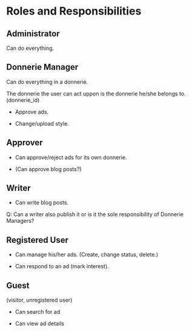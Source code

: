 Roles and Responsibilities
==========================

Administrator
-------------

Can do everything.

Donnerie Manager
----------------

Can do everything in a donnerie.

The donnerie the user can act uppon is the donnerie he/she belongs to.
(donnerie\_id)

-   Approve ads.

-   Change/upload style.

Approver
--------

-   Can approve/reject ads for its own donnerie.

-   (Can approve blog posts?)

Writer
------

-   Can write blog posts.

Q: Can a writer also publish it or is it the sole responsibility of Donnerie
Managers?

Registered User
---------------

-   Can manage his/her ads. (Create, change status, delete.)

-   Can respond to an ad (mark interest).

Guest
-----

(visitor, unregistered user)

-   Can search for ad

-   Can view ad details

